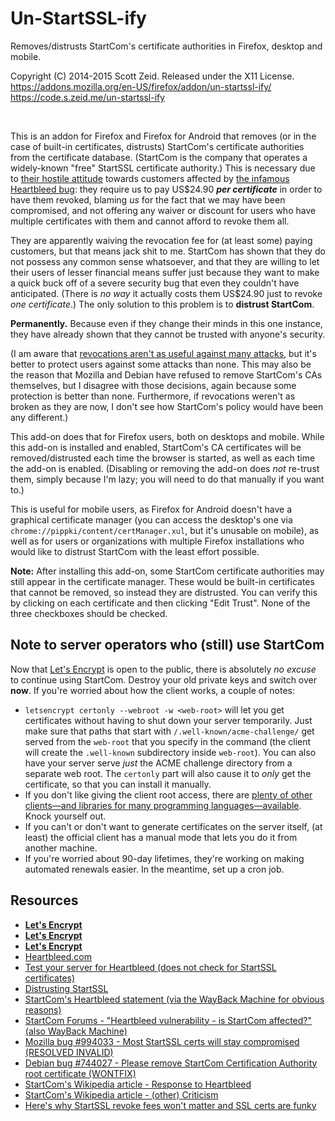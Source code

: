 Un-StartSSL-ify
===============

Removes/distrusts StartCom's certificate authorities in Firefox, desktop and
mobile.

Copyright (C) 2014-2015 Scott Zeid.  Released under the X11 License.  
<https://addons.mozilla.org/en-US/firefox/addon/un-startssl-ify/>  
<https://code.s.zeid.me/un-startssl-ify>

 

This is an addon for Firefox and Firefox for Android that removes (or in the
case of built-in certificates, distrusts) StartCom's certificate authorities
from the certificate database.  (StartCom is the company that operates a
widely-known "free" StartSSL certificate authority.)  This is necessary due to
[their hostile attitude](https://raim.codingfarm.de/blog/2014/04/12/distrusting-startssl/)
towards customers affected by [the infamous Heartbleed bug](http://heartbleed.com):
they require us to pay US$24.90 ***per certificate*** in order to have them
revoked, blaming *us* for the fact that we may have been compromised, and not
offering any waiver or discount for users who have multiple certificates with
them and cannot afford to revoke them all.

They are apparently waiving the revocation fee for (at least some) paying
customers, but that means jack shit to me.  StartCom has shown that they do not
possess any common sense whatsoever, and that they are willing to let their
users of lesser financial means suffer just because they want to make a quick
buck off of a severe security bug that even they couldn't have anticipated.
(There is *no way* it actually costs them US$24.90 just to revoke *one
certificate*.) The only solution to this problem is to **distrust StartCom**.

**Permanently.**  Because even if they change their minds in this one instance,
they have already shown that they cannot be trusted with anyone's security.

(I am aware that [revocations aren't as useful against many attacks](http://www.ahtik.com/blog/startssl-revocation-fees-will-not-matter-and-ssl-certs-are-funky_u1g8E/),
but it's better to protect users against some attacks than none.  This may also
be the reason that Mozilla and Debian have refused to remove StartCom's CAs
themselves, but I disagree with those decisions, again because some protection
is better than none.  Furthermore, if revocations weren't as broken as they are
now, I don't see how StartCom's policy would have been any different.)

This add-on does that for Firefox users, both on desktops and mobile.  While
this add-on is installed and enabled, StartCom's CA certificates will be
removed/distrusted each time the browser is started, as well as each time the
add-on is enabled.  (Disabling or removing the add-on does *not* re-trust them,
simply because I'm lazy; you will need to do that manually if you want to.)

This is useful for mobile users, as Firefox for Android doesn't have a
graphical certificate manager (you can access the desktop's one via
`chrome://pippki/content/certManager.xul`, but it's unusable on mobile), as
well as for users or organizations with multiple Firefox installations who
would like to distrust StartCom with the least effort possible.

**Note:**  After installing this add-on, some StartCom certificate authorities
may still appear in the certificate manager.  These would be built-in
certificates that cannot be removed, so instead they are distrusted.  You can
verify this by clicking on each certificate and then clicking "Edit Trust".
None of the three checkboxes should be checked.


Note to server operators who (still) use StartCom
-------------------------------------------------

Now that [Let's Encrypt](https://letsencrypt.org/) is open to the public, there
is absolutely *no excuse* to continue using StartCom.  Destroy your old private
keys and switch over **now**.  If you're worried about how the client works, a
couple of notes:

 * `letsencrypt certonly --webroot -w <web-root>` will let you get certificates
   without having to shut down your server temporarily.  Just make sure that
   paths that start with `/.well-known/acme-challenge/` get served from the
   `web-root` that you specify in the command (the client will create the
   `.well-known` subdirectory inside `web-root`).  You can also have your server
   serve *just* the ACME challenge directory from a separate web root.  The
   `certonly` part will also cause it to *only* get the certificate, so that you
   can install it manually.
 * If you don't like giving the client root access, there are [plenty of other
   clients—and libraries for many programming languages—available](https://community.letsencrypt.org/t/list-of-client-implementations/2103).  Knock yourself out.
 * If you can't or don't want to generate certificates on the server itself,
   (at least) the official client has a manual mode that lets you do it from
   another machine.
 * If you're worried about 90-day lifetimes, they're working on making automated
   renewals easier.  In the meantime, set up a cron job.


Resources
---------

* [**Let's Encrypt**](https://letsencrypt.org/)
* [**Let's Encrypt**](https://letsencrypt.org/)
* [**Let's Encrypt**](https://letsencrypt.org/)
* [Heartbleed.com](http://www.heartbleed.com/)
* [Test your server for Heartbleed (does not check for StartSSL certificates)](https://filippo.io/Heartbleed/)
* [Distrusting StartSSL](https://raim.codingfarm.de/blog/2014/04/12/distrusting-startssl/)
* [StartCom's Heartbleed statement (via the WayBack Machine for obvious reasons)](https://goo.gl/T09jnC)
* [StartCom Forums - "Heartbleed vulnerability - is StartCom affected?" (also WayBack Machine)](https://goo.gl/TQClPk)
* [Mozilla bug #994033 - Most StartSSL certs will stay compromised (RESOLVED INVALID)](https://bugzilla.mozilla.org/show_bug.cgi?id=994033)
* [Debian bug #744027 - Please remove StartCom Certification Authority root certificate (WONTFIX)](https://bugs.debian.org/cgi-bin/bugreport.cgi?bug=744027)
* [StartCom's Wikipedia article - Response to Heartbleed](https://en.wikipedia.org/wiki/StartCom#Response_to_Heartbleed)
* [StartCom's Wikipedia article - (other) Criticism](https://en.wikipedia.org/wiki/StartCom#Criticism)
* [Here's why StartSSL revoke fees won't matter and SSL certs are funky](http://www.ahtik.com/blog/startssl-revocation-fees-will-not-matter-and-ssl-certs-are-funky_u1g8E/)
